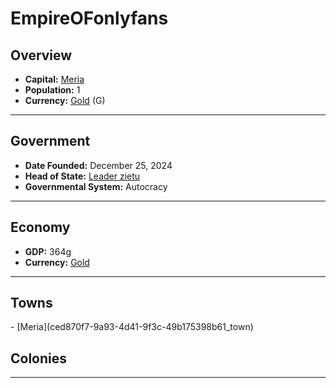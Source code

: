 <!--UNDEDITED FILE, remove this entire line if this file has been edited!-->
# <!--NAME-->EmpireOFonlyfans<!--NAME-->

## Overview

- **Capital:** <!--CAPITAL_LINK-->[Meria](ced870f7-9a93-4d41-9f3c-49b175398b61_town)<!--CAPITAL_LINK-->
- **Population:** <!--POPULATION-->1<!--POPULATION-->
- **Currency:** <!--CURRENCY_LINK-->[Gold](Gold_currency)<!--CURRENCY_LINK--> (<!--CURRENCY_ABV-->G<!--CURRENCY_ABV-->)

---

## Government

- **Date Founded:** <!--FOUNDED-->December 25, 2024<!--FOUNDED-->
- **Head of State:** <!--LEADER_TITLE_LINK-->[Leader zietu](zietu_user)<!--LEADER_TITLE_LINK-->
- **Governmental System:** <!--GOVERNMENT-->Autocracy<!--GOVERNMENT-->

---

## Economy

- **GDP:** <!--GDP-->364g<!--GDP-->
- **Currency:** <!--CURRENCY_LINK-->[Gold](Gold_currency)<!--CURRENCY_LINK-->

---

## Towns

<!--TOWNS-->- [Meria](ced870f7-9a93-4d41-9f3c-49b175398b61_town)<!--TOWNS-->

## Colonies

<!--COLONIES--><!--COLONIES-->

---